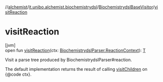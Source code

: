 //[alchemist](../../../index.md)/[it.unibo.alchemist.biochemistrydsl](../index.md)/[BiochemistrydslBaseVisitor](index.md)/[visitReaction](visit-reaction.md)

# visitReaction

[jvm]\
open fun [visitReaction](visit-reaction.md)(ctx: [BiochemistrydslParser.ReactionContext](../-biochemistrydsl-parser/-reaction-context/index.md)): [T](../../it.unibo.alchemist.model.implementations.environments/-limited-continuos2-d/index.md)

Visit a parse tree produced by BiochemistrydslParser#reaction. 

The default implementation returns the result of calling [visitChildren](index.md#668592954%2FFunctions%2F-267951372) on {@code ctx}.
